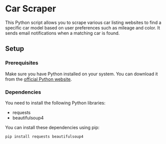 # Car Scraper

This Python script allows you to scrape various car listing websites to find a specific car model based on user preferences such as mileage and color. It sends email notifications when a matching car is found.

## Setup

### Prerequisites

Make sure you have Python installed on your system. You can download it from the [official Python website](https://www.python.org/downloads/).

### Dependencies

You need to install the following Python libraries:

- requests
- beautifulsoup4

You can install these dependencies using pip:

```bash
pip install requests beautifulsoup4

